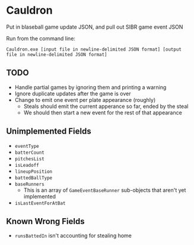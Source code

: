 # Cauldron
Put in blaseball game update JSON, and pull out SIBR game event JSON

Run from the command line:

	Cauldron.exe [input file in newline-delimited JSON format] [output file in newline-delimited JSON format]

## TODO

* Handle partial games by ignoring them and printing a warning
* Ignore duplicate updates after the game is over
* Change to emit one event per plate appearance (roughly)
	* Steals should emit the current apperance so far, ended by the steal
	* We should then start a new event for the rest of that appearance

## Unimplemented Fields

* `eventType`
* `batterCount`
* `pitchesList`
* `isLeadoff`
* `lineupPosition`
* `battedBallType`
* `baseRunners`
	* This is an array of `GameEventBaseRunner` sub-objects that aren't yet implemented
* `isLastEventForAtBat`

## Known Wrong Fields

* `runsBattedIn` isn't accounting for stealing home
